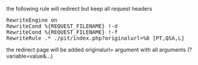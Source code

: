 the following rule will redirect but keep all request headers
<pre>
RewriteEngine on
RewriteCond %{REQUEST_FILENAME} !-d
RewriteCond %{REQUEST_FILENAME} !-f
RewriteRule .* ./pit/index.php?originalurl=%0 [PT,QSA,L]
</pre>

the redirect page will be added originalurl= argument with all arguments (?variable=value&...)